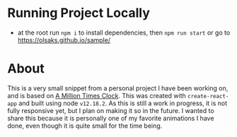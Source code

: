 # Running Project Locally

- at the root run `npm i` to install dependencies, then `npm run start` or go to https://olsaks.github.io/sample/

# About

This is a very small snippet from a personal project I have been working on, and is based on [A Million Times Clock](https://www.humanssince1982.com/a-million-times). This was created with `create-react-app` and built using node `v12.18.2`. As this is still a work in progress, it is not fully responsive yet, but I plan on making it so in the future. I wanted to share this because it is personally one of my favorite animations I have done, even though it is quite small for the time being.
